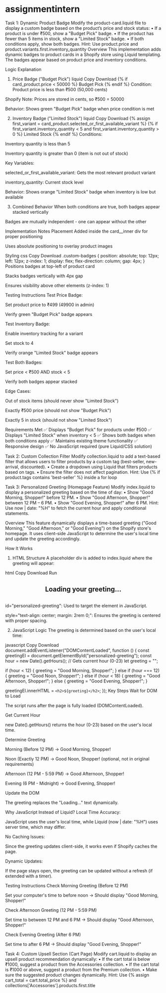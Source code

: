 # assignmentintern
Task 1: Dynamic Product Badge
 Modify the product-card.liquid file to display a custom badge based on the product’s 
price and stock status:
 • If a product is under ₹500, show a "Budget Pick" badge.
 • If the product has fewer than 5 items in stock, show a "Limited Stock" badge.
 • If both conditions apply, show both badges.
 Hint: Use product.price and 
product.variants.first.inventory_quantity
Overview
This implementation adds dynamic badges to product cards in a Shopify store using Liquid templating. The badges appear based on product price and inventory conditions.

Logic Explanation
1. Price Badge ("Budget Pick")
liquid
Copy
Download
{% if card_product.price < 50000 %}
  <span class="badge budget-pick">Budget Pick</span>
{% endif %}
Condition: Product price is less than ₹500 (50,000 cents)

Shopify Note: Prices are stored in cents, so ₹500 = 50000

Behavior: Shows green "Budget Pick" badge when price condition is met

2. Inventory Badge ("Limited Stock")
liquid
Copy
Download
{% assign first_variant = card_product.selected_or_first_available_variant %}
{% if first_variant.inventory_quantity < 5 and first_variant.inventory_quantity > 0 %}
  <span class="badge limited-stock">Limited Stock</span>
{% endif %}
Conditions:

Inventory quantity is less than 5

Inventory quantity is greater than 0 (item is not out of stock)

Key Variables:

selected_or_first_available_variant: Gets the most relevant product variant

inventory_quantity: Current stock level

Behavior: Shows orange "Limited Stock" badge when inventory is low but available

3. Combined Behavior
When both conditions are true, both badges appear stacked vertically

Badges are mutually independent - one can appear without the other

Implementation Notes
Placement
Added inside the card__inner div for proper positioning

Uses absolute positioning to overlay product images

Styling
css
Copy
Download
.custom-badges {
  position: absolute;
  top: 12px;
  left: 12px;
  z-index: 1;
  display: flex;
  flex-direction: column;
  gap: 4px;
}
Positions badges at top-left of product card

Stacks badges vertically with 4px gap

Ensures visibility above other elements (z-index: 1)

Testing Instructions
Test Price Badge:

Set product price to ₹499 (49900 in admin)

Verify green "Budget Pick" badge appears

Test Inventory Badge:

Enable inventory tracking for a variant

Set stock to 4

Verify orange "Limited Stock" badge appears

Test Both Badges:

Set price < ₹500 AND stock < 5

Verify both badges appear stacked

Edge Cases:

Out of stock items (should never show "Limited Stock")

Exactly ₹500 price (should not show "Budget Pick")

Exactly 5 in stock (should not show "Limited Stock")

Requirements Met
✅ Displays "Budget Pick" for products under ₹500
✅ Displays "Limited Stock" when inventory < 5
✅ Shows both badges when both conditions apply
✅ Maintains existing theme functionality
✅ Responsive design
✅ No JavaScript required (pure Liquid/CSS solution)

Task 2: Custom Collection Filter
 Modify collection.liquid to add a text-based filter that allows users to filter products by 
a custom tag (best-seller, new-arrival, discounted).
 • Create a dropdown using Liquid that filters products based on tags.
 • Ensure the filter does not affect pagination.
 Hint: Use {% if product.tags contains 'best-seller' %} inside a for 
loop

 Task 3: Personalized Greeting (Homepage Feature)
 Modify index.liquid to display a personalized greeting based on the time of day:
 • Show "Good Morning, Shopper!" before 12 PM.
 • Show "Good Afternoon, Shopper!" between 12 PM – 6 PM.
• Show "Good Evening, Shopper!" after 6 PM.
 Hint: Use now | date: "%H" to fetch the current hour and apply conditional statements.

 Overview
This feature dynamically displays a time-based greeting ("Good Morning," "Good Afternoon," or "Good Evening") on the Shopify store's homepage. It uses client-side JavaScript to determine the user's local time and update the greeting accordingly.

How It Works
1. HTML Structure
A placeholder div is added to index.liquid where the greeting will appear:

html
Copy
Download
Run
<div id="personalized-greeting" class="personalized-greeting" style="text-align: center; margin: 2rem 0;">
  <h2>Loading your greeting...</h2>
</div>
id="personalized-greeting": Used to target the element in JavaScript.

style="text-align: center; margin: 2rem 0;": Ensures the greeting is centered with proper spacing.

2. JavaScript Logic
The greeting is determined based on the user's local time:

javascript
Copy
Download
document.addEventListener("DOMContentLoaded", function () {
  const greetingEl = document.getElementById("personalized-greeting");
  const hour = new Date().getHours(); // Gets current hour (0-23)
  let greeting = "";

  if (hour < 12) {
    greeting = "Good Morning, Shopper!";
  } else if (hour === 12) {
    greeting = "Good Noon, Shopper!";
  } else if (hour < 18) {
    greeting = "Good Afternoon, Shopper!";
  } else {
    greeting = "Good Evening, Shopper!";
  }

  greetingEl.innerHTML = `<h2>${greeting}</h2>`;
});
Key Steps
Wait for DOM to Load

The script runs after the page is fully loaded (DOMContentLoaded).

Get Current Hour

new Date().getHours() returns the hour (0-23) based on the user's local time.

Determine Greeting

Morning (Before 12 PM) → Good Morning, Shopper!

Noon (Exactly 12 PM) → Good Noon, Shopper! (optional, not in original requirements)

Afternoon (12 PM - 5:59 PM) → Good Afternoon, Shopper!

Evening (6 PM - Midnight) → Good Evening, Shopper!

Update the DOM

The greeting replaces the "Loading..." text dynamically.

Why JavaScript Instead of Liquid?
Local Time Accuracy:

JavaScript uses the user's local time, while Liquid (now | date: "%H") uses server time, which may differ.

No Caching Issues:

Since the greeting updates client-side, it works even if Shopify caches the page.

Dynamic Updates:

If the page stays open, the greeting can be updated without a refresh (if extended with a timer).

Testing Instructions
Check Morning Greeting (Before 12 PM)

Set your computer's time to before noon → Should display "Good Morning, Shopper!"

Check Afternoon Greeting (12 PM - 5:59 PM)

Set time to between 12 PM and 6 PM → Should display "Good Afternoon, Shopper!"

Check Evening Greeting (After 6 PM)

Set time to after 6 PM → Should display "Good Evening, Shopper!"

Task 4: Custom Upsell Section (Cart Page)
 Modify cart.liquid to display an upsell product recommendation dynamically:
 • If the cart total is below ₹1000, suggest a product from the Accessories collection.
 • If the cart total is ₹1000 or above, suggest a product from the Premium collection.
 • Make sure the suggested product changes dynamically.
 Hint: Use {% assign cart_total = cart.total_price %} and 
collections['Accessories'].products.first.title

